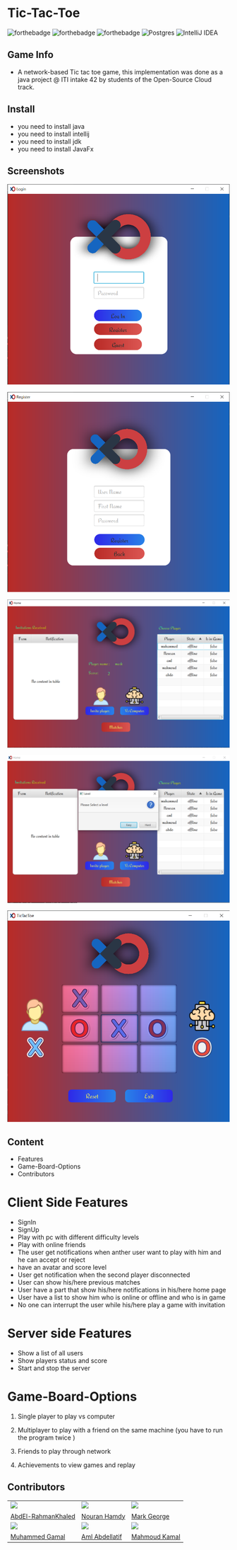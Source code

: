 # Tic-Tac-Toe

![forthebadge](https://forthebadge.com/images/badges/built-with-love.svg)
![forthebadge](https://forthebadge.com/images/badges/made-with-java.svg)
![forthebadge](https://forthebadge.com/images/badges/uses-css.svg)
![Postgres](https://img.shields.io/badge/postgres-%23316192.svg?style=for-the-badge&logo=postgresql&logoColor=white)
![IntelliJ IDEA](https://img.shields.io/badge/IntelliJIDEA-000000.svg?style=for-the-badge&logo=intellij-idea&logoColor=white)
## Game Info
- A network-based Tic tac toe game, this implementation was done as a java project @ ITI intake 42 by students of the Open-Source Cloud track.

## Install

* you need to install java
* you need to install intellij
* you need to install jdk
* you need to install JavaFx


## Screenshots
![Login layout](https://github.com/AbdEl-RahmanKhaled/Tic-Tac-Toe-Client/blob/test1/images/login1.png?raw=true)

![Register layout](https://github.com/AbdEl-RahmanKhaled/Tic-Tac-Toe-Client/blob/test1/images/register.png?raw=true)

![Home layout](https://github.com/AbdEl-RahmanKhaled/Tic-Tac-Toe-Client/blob/test1/images/Home.png?raw=true)

![LevelsVsComp layout](https://github.com/AbdEl-RahmanKhaled/Tic-Tac-Toe-Client/blob/test1/images/VsComp1.png?raw=true)

![VsComp layout](https://github.com/AbdEl-RahmanKhaled/Tic-Tac-Toe-Client/blob/test1/images/VsComp2.png?raw=true)

## Content

* Features
* Game-Board-Options
* Contributors 


# Client Side Features
* SignIn
* SignUp
* Play with pc with different difficulty levels
* Play with online friends
* The user get notifications when anther user want to play with him and he  can accept or reject
* have an avatar and score level
* User get notification when the second player disconnected
* User can show his/here previous matches
* User have a part that show his/here notifications in his/here home page
* User have a list to show  him who is online or offline and who is in game
* No one can interrupt the user while his/here play a game with invitation

 

# Server side Features
* Show a list of all users
* Show players status and score
* Start and stop the server

# Game-Board-Options
1. Single player to play vs computer
2.  Multiplayer to play with a friend on the same machine (you have to run the program twice  )

3.  Friends to play through network 
4.  Achievements to view games and replay 

## Contributors

<table>
  <tr>
    <td>
      <img src="https://avatars.githubusercontent.com/u/36802135?v=4"> </img>
    </td>
    <td>
    <img src="https://avatars.githubusercontent.com/u/48333642?v=4"> </img>
    </td>
    <td>
      <img src="https://avatars.githubusercontent.com/u/95744991?v=4"></img>
    </td>
  </tr>
  <tr>
    <td>
      <a href="https://github.com/AbdEl-RahmanKhaled"> AbdEl-RahmanKhaled</a>
    </td>
   <td>
   <a href="https://github.com/nouranhamdy"> Nouran Hamdy </a>
   </td>
    <td>
      <a href="https://github.com/Mark1George"> Mark George </a>
    </td>
  </tr>
   <tr>
    <td>
      <img src="https://avatars.githubusercontent.com/u/75258785?v=4"></img>
    </td>
    <td>
      <img src="https://avatars.githubusercontent.com/u/68281585?v=4"></img>
    </td>
    <td>
      <img src="https://avatars.githubusercontent.com/u/95746447?v=4"></img>
    </td>
  </tr>
  <tr>
    <td>
      <a href="https://github.com/muhammedgamal760"> Muhammed Gamal </a>
    </td>
      <td>
      <a href="https://github.com/AmlAbdellatif"> Aml Abdellatif </a>
    </td>
     <td>
      <a href="https://github.com/Mahmoudkamal448"> Mahmoud Kamal </a>
    </td>
  </tr>
</table> 


